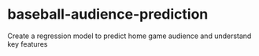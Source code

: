 # baseball-audience-prediction
Create a regression model to predict home game audience and understand key features
